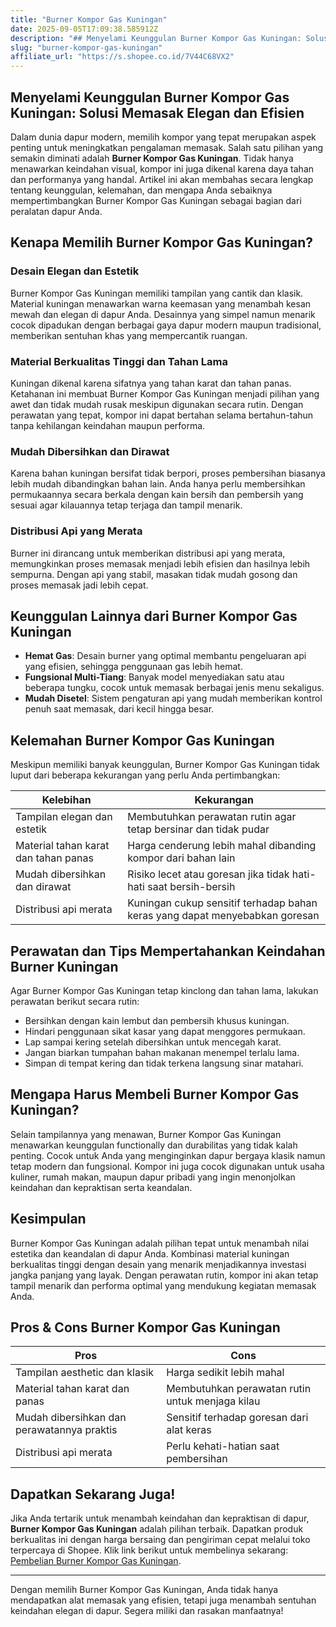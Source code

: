 ```yaml
---
title: "Burner Kompor Gas Kuningan"
date: 2025-09-05T17:09:38.585912Z
description: "## Menyelami Keunggulan Burner Kompor Gas Kuningan: Solusi Memasak Elegan dan Efisien..."
slug: "burner-kompor-gas-kuningan"
affiliate_url: "https://s.shopee.co.id/7V44C68VX2"
---
```

## Menyelami Keunggulan Burner Kompor Gas Kuningan: Solusi Memasak Elegan dan Efisien

Dalam dunia dapur modern, memilih kompor yang tepat merupakan aspek penting untuk meningkatkan pengalaman memasak. Salah satu pilihan yang semakin diminati adalah **Burner Kompor Gas Kuningan**. Tidak hanya menawarkan keindahan visual, kompor ini juga dikenal karena daya tahan dan performanya yang handal. Artikel ini akan membahas secara lengkap tentang keunggulan, kelemahan, dan mengapa Anda sebaiknya mempertimbangkan Burner Kompor Gas Kuningan sebagai bagian dari peralatan dapur Anda.

## Kenapa Memilih Burner Kompor Gas Kuningan?

### Desain Elegan dan Estetik

Burner Kompor Gas Kuningan memiliki tampilan yang cantik dan klasik. Material kuningan menawarkan warna keemasan yang menambah kesan mewah dan elegan di dapur Anda. Desainnya yang simpel namun menarik cocok dipadukan dengan berbagai gaya dapur modern maupun tradisional, memberikan sentuhan khas yang mempercantik ruangan.

### Material Berkualitas Tinggi dan Tahan Lama

Kuningan dikenal karena sifatnya yang tahan karat dan tahan panas. Ketahanan ini membuat Burner Kompor Gas Kuningan menjadi pilihan yang awet dan tidak mudah rusak meskipun digunakan secara rutin. Dengan perawatan yang tepat, kompor ini dapat bertahan selama bertahun-tahun tanpa kehilangan keindahan maupun performa.

### Mudah Dibersihkan dan Dirawat

Karena bahan kuningan bersifat tidak berpori, proses pembersihan biasanya lebih mudah dibandingkan bahan lain. Anda hanya perlu membersihkan permukaannya secara berkala dengan kain bersih dan pembersih yang sesuai agar kilauannya tetap terjaga dan tampil menarik.

### Distribusi Api yang Merata

Burner ini dirancang untuk memberikan distribusi api yang merata, memungkinkan proses memasak menjadi lebih efisien dan hasilnya lebih sempurna. Dengan api yang stabil, masakan tidak mudah gosong dan proses memasak jadi lebih cepat.

## Keunggulan Lainnya dari Burner Kompor Gas Kuningan

- **Hemat Gas**: Desain burner yang optimal membantu pengeluaran api yang efisien, sehingga penggunaan gas lebih hemat.
- **Fungsional Multi-Tiang**: Banyak model menyediakan satu atau beberapa tungku, cocok untuk memasak berbagai jenis menu sekaligus.
- **Mudah Disetel**: Sistem pengaturan api yang mudah memberikan kontrol penuh saat memasak, dari kecil hingga besar.

## Kelemahan Burner Kompor Gas Kuningan

Meskipun memiliki banyak keunggulan, Burner Kompor Gas Kuningan tidak luput dari beberapa kekurangan yang perlu Anda pertimbangkan:

| **Kelebihan**                                         | **Kekurangan**                                               |
|--------------------------------------------------------|--------------------------------------------------------------|
| Tampilan elegan dan estetik                            | Membutuhkan perawatan rutin agar tetap bersinar dan tidak pudar |
| Material tahan karat dan tahan panas                   | Harga cenderung lebih mahal dibanding kompor dari bahan lain |
| Mudah dibersihkan dan dirawat                          | Risiko lecet atau goresan jika tidak hati-hati saat bersih-bersih |
| Distribusi api merata                                   | Kuningan cukup sensitif terhadap bahan keras yang dapat menyebabkan goresan |

## Perawatan dan Tips Mempertahankan Keindahan Burner Kuningan

Agar Burner Kompor Gas Kuningan tetap kinclong dan tahan lama, lakukan perawatan berikut secara rutin:

- Bersihkan dengan kain lembut dan pembersih khusus kuningan.
- Hindari penggunaan sikat kasar yang dapat menggores permukaan.
- Lap sampai kering setelah dibersihkan untuk mencegah karat.
- Jangan biarkan tumpahan bahan makanan menempel terlalu lama.
- Simpan di tempat kering dan tidak terkena langsung sinar matahari.

## Mengapa Harus Membeli Burner Kompor Gas Kuningan?

Selain tampilannya yang menawan, Burner Kompor Gas Kuningan menawarkan keunggulan functionally dan durabilitas yang tidak kalah penting. Cocok untuk Anda yang menginginkan dapur bergaya klasik namun tetap modern dan fungsional. Kompor ini juga cocok digunakan untuk usaha kuliner, rumah makan, maupun dapur pribadi yang ingin menonjolkan keindahan dan kepraktisan serta keandalan.

## Kesimpulan

Burner Kompor Gas Kuningan adalah pilihan tepat untuk menambah nilai estetika dan keandalan di dapur Anda. Kombinasi material kuningan berkualitas tinggi dengan desain yang menarik menjadikannya investasi jangka panjang yang layak. Dengan perawatan rutin, kompor ini akan tetap tampil menarik dan performa optimal yang mendukung kegiatan memasak Anda.

## Pros & Cons Burner Kompor Gas Kuningan

| **Pros**                                         | **Cons**                                              |
|--------------------------------------------------|-------------------------------------------------------|
| Tampilan aesthetic dan klasik                   | Harga sedikit lebih mahal                            |
| Material tahan karat dan panas                   | Membutuhkan perawatan rutin untuk menjaga kilau    |
| Mudah dibersihkan dan perawatannya praktis     | Sensitif terhadap goresan dari alat keras          |
| Distribusi api merata                            | Perlu kehati-hatian saat pembersihan               |

## Dapatkan Sekarang Juga! 

Jika Anda tertarik untuk menambah keindahan dan kepraktisan di dapur, **Burner Kompor Gas Kuningan** adalah pilihan terbaik. Dapatkan produk berkualitas ini dengan harga bersaing dan pengiriman cepat melalui toko terpercaya di Shopee. Klik link berikut untuk membelinya sekarang: [Pembelian Burner Kompor Gas Kuningan](https://s.shopee.co.id/7V44C68VX2).

---

Dengan memilih Burner Kompor Gas Kuningan, Anda tidak hanya mendapatkan alat memasak yang efisien, tetapi juga menambah sentuhan keindahan elegan di dapur. Segera miliki dan rasakan manfaatnya!